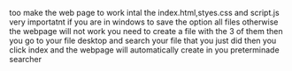 too make the web page to work intal the index.html,styes.css and script.js
very importatnt if you are in windows to save the option all files otherwise the webpage will not work
you need to create a file with the 3 of them 
then you go to your file desktop and search your file that you just did 
then you click index and the webpage will automatically create in you preterminade searcher
